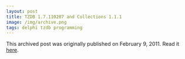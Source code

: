 ```yaml
---
layout: post
title: TZDB 1.7.110207 and Collections 1.1.1
image: /img/archive.png
tags: delphi tzdb programming
---
```

This archived post was originally published on February 9, 2011. Read it [here](/alex.ciobanu.org/indexd526.html).
